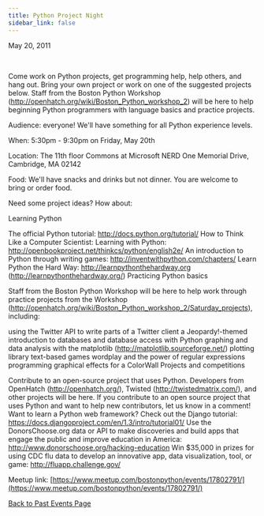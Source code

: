 ```yaml
---
title: Python Project Night
sidebar_link: false
---
```


May 20, 2011


   

Come work on Python projects, get programming help, help others, and hang out. Bring your own project or work on one of the suggested projects below. Staff from the Boston Python Workshop (http://openhatch.org/wiki/Boston_Python_workshop_2) will be here to help beginning Python programmers with language basics and practice projects.

Audience: everyone! We'll have something for all Python experience levels.

When: 5:30pm - 9:30pm on Friday, May 20th

Location: The 11th floor Commons at Microsoft NERD One Memorial Drive, Cambridge, MA 02142

Food: We'll have snacks and drinks but not dinner. You are welcome to bring or order food.

Need some project ideas? How about:

Learning Python

The official Python tutorial: http://docs.python.org/tutorial/ How to Think Like a Computer Scientist: Learning with Python: http://openbookproject.net/thinkcs/python/english2e/ An introduction to Python through writing games: http://inventwithpython.com/chapters/ Learn Python the Hard Way: http://learnpythonthehardway.org (http://learnpythonthehardway.org/) Practicing Python basics

Staff from the Boston Python Workshop will be here to help work through practice projects from the Workshop (http://openhatch.org/wiki/Boston_Python_workshop_2/Saturday_projects), including:

using the Twitter API to write parts of a Twitter client a Jeopardy!-themed introduction to databases and database access with Python graphing and data analysis with the matplotlib (http://matplotlib.sourceforge.net/) plotting library text-based games wordplay and the power of regular expressions programming graphical effects for a ColorWall Projects and competitions

Contribute to an open-source project that uses Python. Developers from OpenHatch (http://openhatch.org/), Twisted (http://twistedmatrix.com/), and other projects will be here. If you contribute to an open source project that uses Python and want to help new contributors, let us know in a comment! Want to learn a Python web framework? Check out the Django tutorial: https://docs.djangoproject.com/en/1.3/intro/tutorial01/ Use the DonorsChoose.org data or API to make discoveries and build apps that engage the public and improve education in America: http://www.donorschoose.org/hacking-education Win $35,000 in prizes for using CDC flu data to develop an innovative app, data visualization, tool, or game: http://fluapp.challenge.gov/


Meetup link: [https://www.meetup.com/bostonpython/events/17802791/](https://www.meetup.com/bostonpython/events/17802791/)

[Back to Past Events Page](index.md)